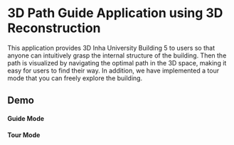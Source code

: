 # 3D Path Guide Application using 3D Reconstruction
This application provides 3D Inha University Building 5 to users so that anyone can intuitively grasp the internal structure of the building.
Then the path is visualized by navigating the optimal path in the 3D space, making it easy for users to find their way.
In addition, we have implemented a tour mode that you can freely explore the building.

## Demo
#### Guide Mode
#### Tour Mode
